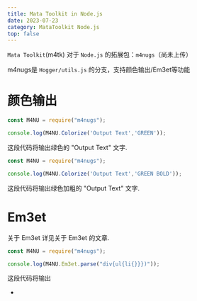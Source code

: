 ```yaml
---
title: Mata Toolkit in Node.js
date: 2023-07-23
category: MataToolkit Node.js
top: false
---
```

```Mata Toolkit```(m4tk) 对于 ```Node.js``` 的拓展包：```m4nugs```（尚未上传）

m4nugs是 ```Hogger/utils.js``` 的分支，支持颜色输出/Em3et等功能

<!--more-->
# 颜色输出

```js
const M4NU = require("m4nugs");

console.log(M4NU.Colorize('Output Text','GREEN'));
```
这段代码将输出绿色的 "Output Text" 文字.

```js
const M4NU = require("m4nugs");

console.log(M4NU.Colorize('Output Text','GREEN BOLD'));
```
这段代码将输出绿色加粗的 "Output Text" 文字.

# Em3et

关于 Em3et 详见关于 Em3et 的文章.
```js
const M4NU = require("m4nugs");

console.log(M4NU.Em3et.parse("div{ul{li{}}})"));
```
这段代码将输出 <div><ul><li></li></ul></div>